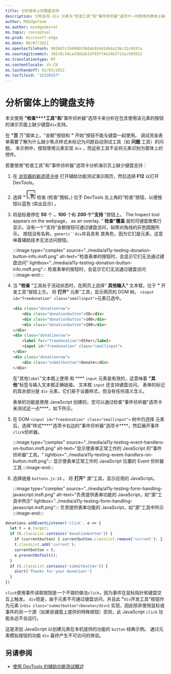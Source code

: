 ```yaml
---
title: 分析窗体上的键盘支持
description: 分析在将 div 元素与"检查工具"和"事件侦听器"选项卡一同使用的表单上缺少键盘支持。
author: MSEdgeTeam
ms.author: msedgedevrel
ms.topic: conceptual
ms.prod: microsoft-edge
ms.date: 06/07/2021
ms.openlocfilehash: 9028d7c19496b53b0ab914d1d8da236c31c6937a
ms.sourcegitcommit: 392c0c34ca43bb2b14f93ff4e24b3713ac505013
ms.translationtype: MT
ms.contentlocale: zh-CN
ms.lasthandoff: 02/03/2022
ms.locfileid: "12339157"
---
```

# <a name="analyze-keyboard-support-on-forms"></a>分析窗体上的键盘支持

本文使用 **"检查****工具"和**"事件侦听器"选项卡来分析在包含使用该元素的按钮的演示页面上缺少键盘`div`支持。

在 **"百** 万"窗体上，"金额"按钮和 **"** 开始"按钮不能与键盘一起使用。  调试资金表单需要了解为什么缺少焦点样式未标记为问题自动测试工具（如 **问题** 工具）的问题。  本示例中，按钮使用元素实现 `div` ，而这些工具不会将元素识别为窗体上的控件。

若要使用"检查工具"和"事件侦听器"选项卡分析演示页上缺少键盘支持：

<!-- 1. Inspect tool: Accessibility section: keyboard-focusable row -->

1.  在 [浏览器的新选项卡中](https://microsoftedge.github.io/Demos/devtools-a11y-testing/) 打开辅助功能测试演示网页，然后选择 **F12** 以打开 DevTools。

1.  选择 **"** ![](../media/inspect-icon.msft.png) 检查 (检查"图标。) 位于 DevTools 左上角的"检查"按钮，以便按钮以蓝色 (突出显示) 。

1.  将鼠标悬停在 **50** 个 **、100** 个和 **200 个"支持** "按钮上。  The Inspect tool appears on the webpage， as an overlay.  " **检查"覆盖** 层的可键盘聚焦行显示，没有一个"支持"金额按钮可通过键盘访问，如带对角线的灰色圆圈所示。  按钮没有名称，`generic``div`并且具有 其角色，因为它们是元素，这意味着辅助技术无法访问按钮。

    :::image type="complex" source="../media/a11y-testing-donation-button-info.msft.png" alt-text="检查表单的按钮时，会显示它们无法通过键盘访问" lightbox="../media/a11y-testing-donation-button-info.msft.png":::
        检查表单的按钮时，会显示它们无法通过键盘访问
    :::image-end:::

1.  当 **"检查** "工具处于活动状态时，在网页上选择" **其他输入"** 文本框，位于 **"** 开发工具"按钮上方。  将 **打开"** 元素"工具，显示网页的 DOM 树。  `<input id="freedonation" class="smallinput">`元素已选中。

    ```html
    <div class="donationrow">
        <div class="donationbutton">50</div>
        <div class="donationbutton">100</div>
        <div class="donationbutton">200</div>
    </div>
    <div class="donationrow">
        <label for="freedonation">Other</label>
        <input id="freedonation" class="smallinput">
    </div>
    <div class="donationrow">
        <div class="submitbutton">Donate</div>
    </div>
    ```

    在"其他`label`"文本框上使用 和 **** `input` 元素是有效的，这意味着 **"其他**"标签与输入文本框正确链接。  文本框 `input` 还支持键盘访问。  表单的标记的其余部分是 `div` 元素，它们易于设置样式，但没有任何语义含义。

    <!-- 2. Elements tool: Event Listeners tab -->

    表单的功能是使用 JavaScript 创建的，您可以通过检查"事件侦听器"选项卡来测试这一点****，如下所示。

1.  在 DOM `<input id="freedonation" class="smallinput">` 树中仍选择 元素后，选择"样式****"选项卡右边的"事件侦听器"选项卡****，然后展开事件`click`侦听器。

    :::image type="complex" source="../media/a11y-testing-event-handlers-on-button.msft.png" alt-text="显示使表单正常工作的 JavaScript 的&quot;事件侦听器&quot;工具。" lightbox="../media/a11y-testing-event-handlers-on-button.msft.png":::
        显示使表单正常工作的 JavaScript 位置的 Event 侦听器工具
    :::image-end:::

1.  选择链接 `buttons.js:18` 。  将 **打开"** 源"工具，显示应用的 JavaScript。

    :::image type="complex" source="../media/a11y-testing-form-handling-javascript.msft.png" alt-text="负责提供表单功能的 JavaScript，如&quot;源&quot;工具中所示" lightbox="../media/a11y-testing-form-handling-javascript.msft.png":::
        负责提供表单功能的 JavaScript，如"源"工具中所示
    :::image-end:::

```javascript
donations.addEventListener('click', e => {
  let t = e.target;
  if (t.classList.contains('donationbutton')) {
    if (currentbutton) { currentbutton.classList.remove('current'); }
    t.classList.add('current');
    currentbutton = t;
    e.preventDefault();
  }
  if (t.classList.contains('submitbutton')) {
    alert('Thanks for your donation!')
  }
})
```

`click`使用事件读取按钮是一个不错的做法`click`，因为事件在鼠标指针和键盘交互上触发。  `div`但是，由于元素不可通过键盘访问，并且此 **"**`div`开发工具"按钮作为元素 (`<div class="submitbutton">Donate</div>`) 实现，因此除非使用鼠标或事件的另一个源（如某些键盘上提供的特殊按钮）否则，此 JavaScript `click` 功能永远不会运行。

这是添加 JavaScript 以创建元素在本机提供的功能的 `button` 经典示例。  通过元素模拟按钮的功能 `div` 最终产生不可访问的体验。


<!-- ====================================================================== -->
## <a name="see-also"></a>另请参阅

*  [使用 DevTools 的辅助功能测试概述](accessibility-testing-in-devtools.md)
